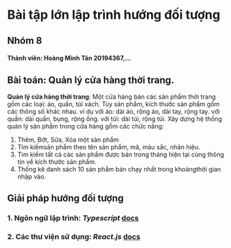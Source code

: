 # Bài tập lớn lập trình hướng đối tượng


## Nhóm 8 
#### Thành viên: Hoàng Minh Tân 20194367,...
## Bài toán: Quản lý cửa hàng thời trang.
**Quản lý cửa hàng thời trang**: Một cửa hàng bán các sản phẩm thời trang gồm các loại: áo, quần, túi xách. Tùy sản phẩm, kích thước sản phẩm gồm các thông số khác nhau. ví dụ với áo: dài áo, rộng áo, dài tay, rộng tay. với quần: dài quần, bụng, rộng ống. với túi: dài túi, rộng túi. Xây dựng hệ thống quản lý sản phẩm trong cửa hàng gồm các chức năng:
1. Thêm, Bớt, Sửa, Xóa một sản phẩm
2. Tìm kiếmsản phẩm theo tên sản phẩm, mã, màu sắc, nhãn hiệu. 
3. Tìm kiếm tất cả các sản phẩm được bán trong tháng hiện tại cùng thông tin về kích thước sản phẩm.
4. Thống kê danh sách 10 sản phẩm bán chạy nhất trong khoảngthời gian nhập vào.
##  Giải pháp hướng đối tượng
### 1. Ngôn ngữ lập trình: _Typescript_ [docs](https://www.typescriptlang.org/docs/)
###  2. Các thư viện sử dụng: _React.js_ [docs](https://reactjs.org/)
